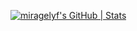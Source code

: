[![miragelyf's GitHub | Stats](https://stats.quine.sh/miragelyf/github?theme=dark)](https://quine.sh?utm_source=widgets&utm_campaign=miragelyf)
